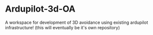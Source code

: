 # Ardupilot-3d-OA

A workspace for development of 3D avoidance using existing ardupilot infrastructure!
(this will eventually be it's own repository)